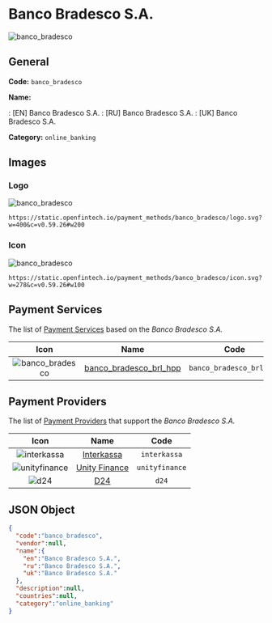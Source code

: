 
# Banco Bradesco S.A. 
![banco_bradesco](https://static.openfintech.io/payment_methods/banco_bradesco/logo.svg?w=400&c=v0.59.26#w200)  

## General 
**Code:** `banco_bradesco` 
 
**Name:** 
 
:	[EN] Banco Bradesco S.A. 
:	[RU] Banco Bradesco S.A. 
:	[UK] Banco Bradesco S.A. 
 
**Category:** `online_banking` 
 

## Images 

### Logo 
![banco_bradesco](https://static.openfintech.io/payment_methods/banco_bradesco/logo.svg?w=400&c=v0.59.26#w200)  

```
https://static.openfintech.io/payment_methods/banco_bradesco/logo.svg?w=400&c=v0.59.26#w200
```  

### Icon 
![banco_bradesco](https://static.openfintech.io/payment_methods/banco_bradesco/icon.svg?w=278&c=v0.59.26#w100)  

```
https://static.openfintech.io/payment_methods/banco_bradesco/icon.svg?w=278&c=v0.59.26#w100
```  

## Payment Services 
 
The list of [Payment Services](/payment-services/) based on the _Banco Bradesco S.A._ 

|Icon|Name|Code| 
|:---:|:---:|:---:| 
|![banco_bradesco](https://static.openfintech.io/payment_methods/banco_bradesco/icon.svg?w=278&c=v0.59.26#w100) |[banco_bradesco_brl_hpp](/payment-services/banco_bradesco_brl_hpp/)|`banco_bradesco_brl_hpp`| 
 

## Payment Providers 
 
The list of [Payment Providers](/payment-providers/) that support the _Banco Bradesco S.A._ 

|Icon|Name|Code| 
|:---:|:---:|:---:| 
|![interkassa](https://static.openfintech.io/payment_providers/interkassa/icon.svg?w=278&c=v0.59.26#w100) |[Interkassa](/payment-providers/interkassa/)|`interkassa`| 
|![unityfinance](https://static.openfintech.io/payment_providers/unityfinance/icon.svg?w=278&c=v0.59.26#w100) |[Unity Finance](/payment-providers/unityfinance/)|`unityfinance`| 
|![d24](https://static.openfintech.io/payment_providers/d24/icon.svg?w=278&c=v0.59.26#w100) |[D24](/payment-providers/d24/)|`d24`| 
 

## JSON Object 

```json
{
  "code":"banco_bradesco",
  "vendor":null,
  "name":{
    "en":"Banco Bradesco S.A.",
    "ru":"Banco Bradesco S.A.",
    "uk":"Banco Bradesco S.A."
  },
  "description":null,
  "countries":null,
  "category":"online_banking"
}
```  
